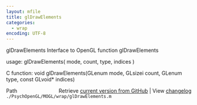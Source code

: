 ```yaml
---
layout: mfile
title: glDrawElements
categories:
  - wrap
encoding: UTF-8
---
```


glDrawElements  Interface to OpenGL function glDrawElements

usage:  glDrawElements\( mode, count, type, indices \)

C function:  void glDrawElements\(GLenum mode, GLsizei count, GLenum type, const GLvoid\* indices\)


<div class="code_header" style="text-align:right;">
  <span style="float:left;">Path&nbsp;&nbsp;</span> <span class="counter">Retrieve <a href=
  "https://raw.github.com/Psychtoolbox-3/Psychtoolbox-3/beta/./PsychOpenGL/MOGL/wrap/glDrawElements.m">current version from GitHub</a> | View <a href=
  "https://github.com/Psychtoolbox-3/Psychtoolbox-3/commits/beta/./PsychOpenGL/MOGL/wrap/glDrawElements.m">changelog</a></span>
</div>
<div class="code">
  <code>./PsychOpenGL/MOGL/wrap/glDrawElements.m</code>
</div>

